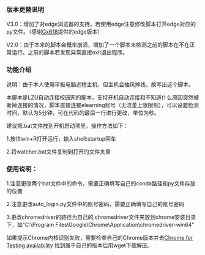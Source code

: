 ### 版本更替说明
V3.0：增加了对edge浏览器的支持，若使用edge注意修改脚本打开edge对应的py文件。（感谢[Gx618](https://github.com/Gx618)提供的edge版本）

V2.0：由于本来的脚本会概率崩溃，增加了一个脚本来检测之前的脚本在不在正常运行。之前的脚本若发现异常直接exit退出程序。

### 功能介绍
说明：由于本人使用平板电脑远程主机，但主机会抽风掉线，故写出这个脚本。

本脚本是LZU自动连接校园网的脚本，支持开机自动连接和不知道什么原因突然被断掉连接的情况，脚本直接连接elearning账号（无流量上限限制），可以设置检测时间，默认为5分钟，可在代码的最后一行进行更改，单位为秒。

建议把.bat文件放到开机启动项里，操作方法如下：

1.按住win+R打开运行，输入shell:startup回车

2.将watcher.bat文件复制到打开的文件夹里

### 使用说明：
1.注意更改两个bat文件中的命令，需要正确填写自己的conda路径和py文件存放的位置

2.注意更改auto_login.py文件中的账号密码，需要正确填写自己的账号密码

3.更改chromedriver的路径为自己的,chromedriver文件夹放到chrome安装目录下，如"C:\Program Files\Google\Chrome\Application\chromedriver-win64"

如果提示Chrome内核识别失败，需要检查自己的Chrome版本并去[Chrome for Testing availability](https://googlechromelabs.github.io/chrome-for-testing/#stable) 找到属于自己的版本后用wget下载解压。
